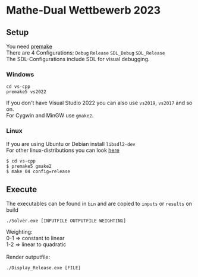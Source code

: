 # Mathe-Dual Wettbewerb 2023

## Setup
You need [premake](https://premake.github.io/)\
There are 4 Configurations: `Debug` `Release` `SDL_Debug` `SDL_Release`\
The SDL-Configurations include SDL for visual debugging.

### Windows
```
cd vs-cpp
premake5 vs2022
```
If you don't have Visual Studio 2022 you can also use `vs2019`, `vs2017` and so on.\
For Cygwin and MinGW use `gmake2`.

### Linux
If you are using Ubuntu or Debian install `libsdl2-dev`\
For other linux-distributions you can look [here](https://lazyfoo.net/tutorials/SDL/01_hello_SDL/linux/index.php)
```
$ cd vs-cpp
$ premake5 gmake2
$ make 04 config=release
```

## Execute

The executables can be found in `bin` and are copied to `inputs` or `results` on build

```
./Solver.exe [INPUTFILE OUTPUTFILE WEIGHTING]
```
Weighting:\
0-1 => constant to linear\
1-2 => linear to quadratic\
\
Render outputfile:
```
./Display_Release.exe [FILE]
```